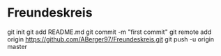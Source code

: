 # Freundeskreis
git init
git add README.md
git commit -m "first commit"
git remote add origin https://github.com/ABerger97/Freundeskreis.git
git push -u origin master
